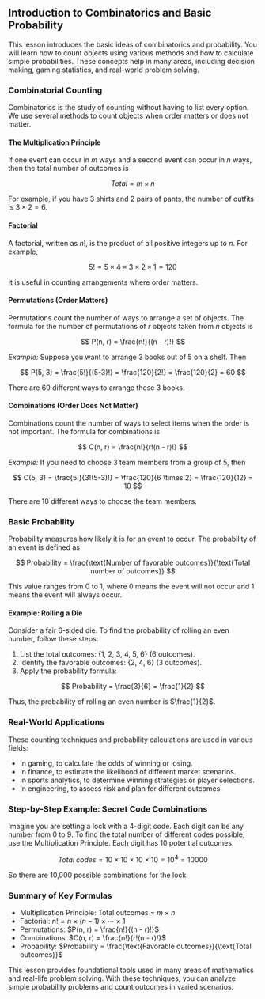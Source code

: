 ## Introduction to Combinatorics and Basic Probability

This lesson introduces the basic ideas of combinatorics and probability. You will learn how to count objects using various methods and how to calculate simple probabilities. These concepts help in many areas, including decision making, gaming statistics, and real-world problem solving.

### Combinatorial Counting

Combinatorics is the study of counting without having to list every option. We use several methods to count objects when order matters or does not matter.

#### The Multiplication Principle

If one event can occur in $m$ ways and a second event can occur in $n$ ways, then the total number of outcomes is

$$
Total = m \times n
$$

For example, if you have 3 shirts and 2 pairs of pants, the number of outfits is $3 \times 2 = 6$.

#### Factorial

A factorial, written as $n!$, is the product of all positive integers up to $n$. For example,

$$
5! = 5 \times 4 \times 3 \times 2 \times 1 = 120
$$

It is useful in counting arrangements where order matters.

#### Permutations (Order Matters)

Permutations count the number of ways to arrange a set of objects. The formula for the number of permutations of $r$ objects taken from $n$ objects is

$$
P(n, r) = \frac{n!}{(n - r)!}
$$

*Example:* Suppose you want to arrange 3 books out of 5 on a shelf. Then

$$
P(5, 3) = \frac{5!}{(5-3)!} = \frac{120}{2!} = \frac{120}{2} = 60
$$

There are 60 different ways to arrange these 3 books.

#### Combinations (Order Does Not Matter)

Combinations count the number of ways to select items when the order is not important. The formula for combinations is

$$
C(n, r) = \frac{n!}{r!(n - r)!}
$$

*Example:* If you need to choose 3 team members from a group of 5, then

$$
C(5, 3) = \frac{5!}{3!(5-3)!} = \frac{120}{6 \times 2} = \frac{120}{12} = 10
$$

There are 10 different ways to choose the team members.

### Basic Probability

Probability measures how likely it is for an event to occur. The probability of an event is defined as

$$
Probability = \frac{\text{Number of favorable outcomes}}{\text{Total number of outcomes}}
$$

This value ranges from 0 to 1, where 0 means the event will not occur and 1 means the event will always occur.

#### Example: Rolling a Die

Consider a fair 6-sided die. To find the probability of rolling an even number, follow these steps:

1. List the total outcomes: {1, 2, 3, 4, 5, 6} (6 outcomes).
2. Identify the favorable outcomes: {2, 4, 6} (3 outcomes).
3. Apply the probability formula:

$$
Probability = \frac{3}{6} = \frac{1}{2}
$$

Thus, the probability of rolling an even number is $\frac{1}{2}$.

### Real-World Applications

These counting techniques and probability calculations are used in various fields:

- In gaming, to calculate the odds of winning or losing.
- In finance, to estimate the likelihood of different market scenarios.
- In sports analytics, to determine winning strategies or player selections.
- In engineering, to assess risk and plan for different outcomes.

### Step-by-Step Example: Secret Code Combinations

Imagine you are setting a lock with a 4-digit code. Each digit can be any number from 0 to 9. To find the total number of different codes possible, use the Multiplication Principle. Each digit has 10 potential outcomes.

$$
Total\;codes = 10 \times 10 \times 10 \times 10 = 10^4 = 10000
$$

So there are 10,000 possible combinations for the lock.

### Summary of Key Formulas

- Multiplication Principle: Total outcomes = $m \times n$
- Factorial: $n! = n \times (n-1) \times \cdots \times 1$
- Permutations: $P(n, r) = \frac{n!}{(n - r)!}$
- Combinations: $C(n, r) = \frac{n!}{r!(n - r)!}$
- Probability: $Probability = \frac{\text{Favorable outcomes}}{\text{Total outcomes}}$

This lesson provides foundational tools used in many areas of mathematics and real-life problem solving. With these techniques, you can analyze simple probability problems and count outcomes in varied scenarios.